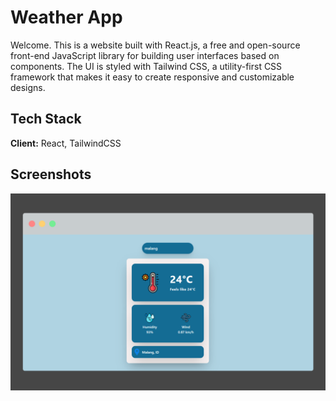 # Weather App

Welcome. This is a website built with React.js, a free and open-source front-end JavaScript library for building user interfaces based on components. The UI is styled with Tailwind CSS, a utility-first CSS framework that makes it easy to create responsive and customizable designs.

## Tech Stack

**Client:** React, TailwindCSS

## Screenshots

![App Screenshot](src/assets/ss-app.png)
